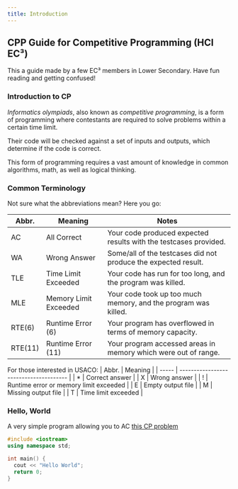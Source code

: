 ```yaml
---
title: Introduction
---
```


## CPP Guide for Competitive Programming (HCI EC³)

This a guide made by a few EC³ members in Lower Secondary.
Have fun reading and getting confused!

### Introduction to CP

_Informatics olympiads_, also known as _competitive programming_,
is a form of programming where contestants are required to solve
problems within a certain time limit.

Their code will be checked against a set of inputs and outputs,
which determine if the code is correct.

This form of programming requires a vast amount of knowledge in
common algorithms, math, as well as logical thinking.

### Common Terminology

Not sure what the abbreviations mean? Here you go:

| Abbr.   | Meaning               | Notes                                                            |
| ------- | --------------------- | ---------------------------------------------------------------- |
| AC      | All Correct           | Your code produced expected results with the testcases provided. |
| WA      | Wrong Answer          | Some/all of the testcases did not produce the expected result.   |
| TLE     | Time Limit Exceeded   | Your code has run for too long, and the program was killed.      |
| MLE     | Memory Limit Exceeded | Your code took up too much memory, and the program was killed.   |
| RTE(6)  | Runtime Error (6)     | Your program has overflowed in terms of memory capacity.         |
| RTE(11) | Runtime Error (11)    | Your program accessed areas in memory which were out of range.   |

For those interested in USACO:
| Abbr. | Meaning                                |
| ----- | -------------------------------------- |
| \*    | Correct answer                         |
| X     | Wrong answer                           |
| !     | Runtime error or memory limit exceeded |
| E     | Empty output file                      |
| M     | Missing output file                    |
| T     | Time limit exceeded                    |

### Hello, World

A very simple program allowing you to AC [this CP problem](https://codebreaker.xyz/problem/helloworld)

```cpp
#include <iostream>
using namespace std;

int main() {
  cout << "Hello World";
  return 0;
}
```
